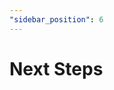 ```yaml
---
"sidebar_position": 6
---
```


# Next Steps


<!-- ##DOCS-SOURCER-START
{"sourcePlugin":"Local File Copier","hash":"331568acc23cef5a482b1561191601e5"}
##DOCS-SOURCER-END -->
